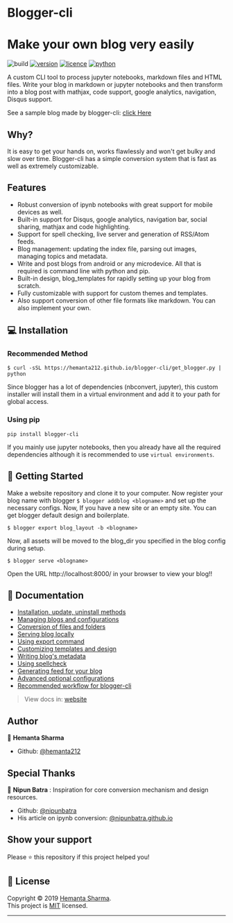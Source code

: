 #       Blogger-cli
 # Make your own blog very easily
![build](https://github.com/hemanta212/blogger-cli/workflows/Build/badge.svg)
[![version](https://img.shields.io/pypi/v/blogger-cli.svg)](https://pypi.org/project/blogger-cli)
[![licence](https://img.shields.io/pypi/l/blogger-cli.svg)](https://pypi.org/project/blogger-cli)
[![python](https://img.shields.io/pypi/pyversions/blogger-cli.svg)](https://pypi.org/project/blogger-cli)

A custom CLI tool to process jupyter notebooks, markdown files and HTML files. Write your blog in markdown or jupyter notebooks and then transform into a blog post with mathjax, code support, google analytics, navigation, Disqus support.

See a sample blog made by blogger-cli: [click Here](https://pykancha.github.io/test/)

## Why?
It is easy to get your hands on, works flawlessly and won't get bulky and slow over time.
Blogger-cli has a simple conversion system that is fast as well as extremely customizable.


## Features
* Robust conversion of ipynb notebooks with great support for mobile devices as well.
* Built-in support for Disqus, google analytics, navigation bar, social sharing, mathjax and code highlighting.
* Support for spell checking, live server and generation of RSS/Atom feeds.
* Blog management: updating the index file, parsing out images, managing topics and metadata.
* Write and post blogs from android or any microdevice. All that is required is command line with python and pip.
* Built-in design, blog_templates for rapidly setting up your blog from scratch.
* Fully customizable with support for custom themes and templates.
* Also support conversion of other file formats like markdown. You can also implement your own.


## 💻 Installation

### Recommended Method
```
$ curl -sSL https://hemanta212.github.io/blogger-cli/get_blogger.py | python
```
Since blogger has a lot of dependencies (nbconvert, jupyter), this custom installer will install them in a virtual environment and add it to your path for global access.

### Using pip
```
pip install blogger-cli
```

If you mainly use jupyter notebooks, then you already have all the required dependencies although it is recommended to use `virtual environments`.


## 🚀 Getting Started
Make a website repository and clone it to your computer. Now register your blog name with blogger
```$ blogger addblog <blogname>```
and set up the necessary configs. Now, If you have a new site or an empty site. You can get blogger default design and boilerplate.
```
$ blogger export blog_layout -b <blogname>
```
Now, all assets will be moved to the blog_dir you specified in the blog config during setup.
```
$ blogger serve <blogname>
```
Open the URL http://localhost:8000/ in your browser to view your blog!!

## 📖 Documentation
- [Installation, update, uninstall methods](docs/installation.md)
- [Managing blogs and configurations](docs/blog_management.md)
- [Conversion of files and folders](docs/conversion.md)
- [Serving blog locally](docs/serving_blog_locally.md)
- [Using export command](docs/export.md)
- [Customizing templates and design](docs/customizing.md)
- [Writing blog's metadata](docs/meta.md)
- [Using spellcheck](docs/spellcheck.md)
- [Generating feed for your blog](docs/feed.md)
- [Advanced optional configurations](docs/optional_config.md)
- [Recommended workflow for blogger-cli](docs/workflow.md)

> View docs in: [website](https://hemanta212.github.io/blogger-cli/)

## Author

👤 **Hemanta Sharma**
- Github: [@hemanta212](https://github.com/hemanta212)

## Special Thanks

👤 **Nipun Batra** : Inspiration for core conversion mechanism and design resources.
- Github: [@nipunbatra](https://github.com/nipunbatra)
- His article on ipynb conversion: [@nipunbatra.github.io](https://nipunbatra.github.io/blog/2017/Jupyter-powered-blog.html)

## Show your support

Please ⭐️ this repository if this project helped you!

## 📝 License
Copyright © 2019 [Hemanta Sharma](https://github.com/hemanta212).<br />
This project is [MIT](LICENSE) licensed.

---
